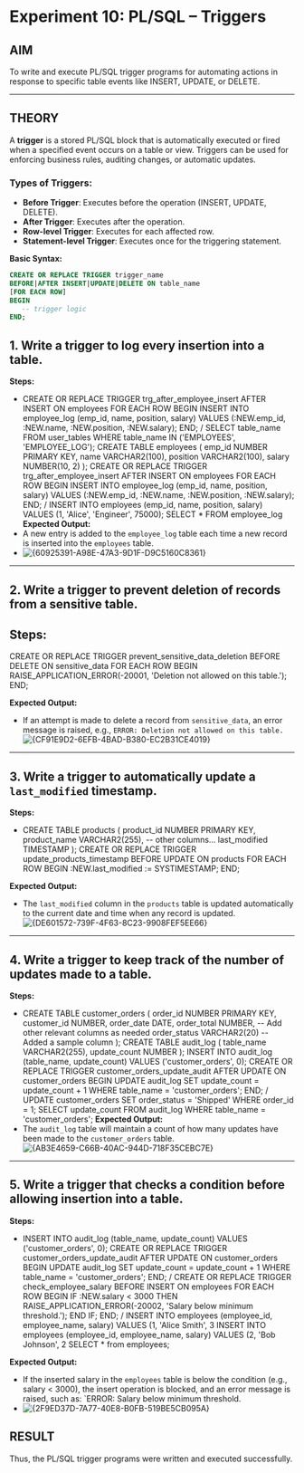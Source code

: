 # Experiment 10: PL/SQL – Triggers

## AIM
To write and execute PL/SQL trigger programs for automating actions in response to specific table events like INSERT, UPDATE, or DELETE.

---

## THEORY

A **trigger** is a stored PL/SQL block that is automatically executed or fired when a specified event occurs on a table or view. Triggers can be used for enforcing business rules, auditing changes, or automatic updates.

### Types of Triggers:
- **Before Trigger**: Executes before the operation (INSERT, UPDATE, DELETE).
- **After Trigger**: Executes after the operation.
- **Row-level Trigger**: Executes for each affected row.
- **Statement-level Trigger**: Executes once for the triggering statement.

**Basic Syntax:**
```sql
CREATE OR REPLACE TRIGGER trigger_name
BEFORE|AFTER INSERT|UPDATE|DELETE ON table_name
[FOR EACH ROW]
BEGIN
   -- trigger logic
END;
```

## 1. Write a trigger to log every insertion into a table.
**Steps:**
- CREATE OR REPLACE TRIGGER trg_after_employee_insert
AFTER INSERT ON employees
FOR EACH ROW
BEGIN
INSERT INTO employee_log (emp_id, name, position, salary)
VALUES (:NEW.emp_id, :NEW.name, :NEW.position, :NEW.salary);
END;
/
SELECT table_name FROM user_tables WHERE table_name IN ('EMPLOYEES', 'EMPLOYEE_LOG');
CREATE TABLE employees (
emp_id NUMBER PRIMARY KEY,
name VARCHAR2(100),
position VARCHAR2(100),
salary NUMBER(10, 2)
);
CREATE OR REPLACE TRIGGER trg_after_employee_insert
AFTER INSERT ON employees
FOR EACH ROW
BEGIN
INSERT INTO employee_log (emp_id, name, position, salary)
VALUES (:NEW.emp_id, :NEW.name, :NEW.position, :NEW.salary);
END;
/
INSERT INTO employees (emp_id, name, position, salary)
VALUES (1, 'Alice', 'Engineer', 75000);
SELECT * FROM employee_log
**Expected Output:**
- A new entry is added to the `employee_log` table each time a new record is inserted into the `employees` table.
- ![{60925391-A98E-47A3-9D1F-D9C5160C8361}](https://github.com/user-attachments/assets/dd9287ec-0cc5-4e15-b8d0-2d119fd89205)


---

## 2. Write a trigger to prevent deletion of records from a sensitive table.
**Steps:**
-
CREATE OR REPLACE TRIGGER prevent_sensitive_data_deletion
BEFORE DELETE ON sensitive_data
FOR EACH ROW
BEGIN
RAISE_APPLICATION_ERROR(-20001, 'Deletion not allowed on this table.');
END;


**Expected Output:**
- If an attempt is made to delete a record from `sensitive_data`, an error message is raised, e.g., `ERROR: Deletion not allowed on this table.`
![{CF91E9D2-6EFB-4BAD-B380-EC2B31CE4019}](https://github.com/user-attachments/assets/5eb24405-7f2b-43d0-864a-215758691a7c)

---

## 3. Write a trigger to automatically update a `last_modified` timestamp.
**Steps:**
- CREATE TABLE products (
product_id NUMBER PRIMARY KEY,
product_name VARCHAR2(255),
-- other columns...
last_modified TIMESTAMP
);
CREATE OR REPLACE TRIGGER update_products_timestamp
BEFORE UPDATE ON products
FOR EACH ROW
BEGIN
:NEW.last_modified := SYSTIMESTAMP;
END;

**Expected Output:**
- The `last_modified` column in the `products` table is updated automatically to the current date and time when any record is updated.
![{DE601572-739F-4F63-8C23-9908FEF5EE66}](https://github.com/user-attachments/assets/58373b3a-a7bf-4021-b040-5625dd80d7dc)

---

## 4. Write a trigger to keep track of the number of updates made to a table.
**Steps:**
- CREATE TABLE customer_orders (
order_id NUMBER PRIMARY KEY,
customer_id NUMBER,
order_date DATE,
order_total NUMBER,
-- Add other relevant columns as needed
order_status VARCHAR2(20) -- Added a sample column
);
CREATE TABLE audit_log (
table_name VARCHAR2(255),
update_count NUMBER
);
INSERT INTO audit_log (table_name, update_count) VALUES ('customer_orders', 0);
CREATE OR REPLACE TRIGGER customer_orders_update_audit
AFTER UPDATE ON customer_orders
BEGIN
UPDATE audit_log
SET update_count = update_count + 1
WHERE table_name = 'customer_orders';
END;
/
UPDATE customer_orders SET order_status = 'Shipped' WHERE order_id = 1;
SELECT update_count FROM audit_log WHERE table_name = 'customer_orders';
**Expected Output:**
- The `audit_log` table will maintain a count of how many updates have been made to the `customer_orders` table.
![{AB3E4659-C66B-40AC-944D-718F35CEBC7E}](https://github.com/user-attachments/assets/91f74711-e63b-4cd9-9481-4464d70d61f2)

---

## 5. Write a trigger that checks a condition before allowing insertion into a table.
**Steps:**
- INSERT INTO audit_log (table_name, update_count) VALUES ('customer_orders', 0);
CREATE OR REPLACE TRIGGER customer_orders_update_audit
AFTER UPDATE ON customer_orders
BEGIN
UPDATE audit_log
SET update_count = update_count + 1
WHERE table_name = 'customer_orders';
END;
/
CREATE OR REPLACE TRIGGER check_employee_salary
BEFORE INSERT ON employees
FOR EACH ROW
BEGIN
IF :NEW.salary < 3000 THEN
RAISE_APPLICATION_ERROR(-20002, 'Salary below minimum threshold.');
END IF;
END;
/
INSERT INTO employees (employee_id, employee_name, salary) VALUES (1, 'Alice Smith', 3
INSERT INTO employees (employee_id, employee_name, salary) VALUES (2, 'Bob Johnson', 2
SELECT * from employees;

**Expected Output:**
- If the inserted salary in the `employees` table is below the condition (e.g., salary < 3000), the insert operation is blocked, and an error message is raised, such as: `ERROR: Salary below minimum threshold.
- ![{2F9ED37D-7A77-40E8-B0FB-519BE5CB095A}](https://github.com/user-attachments/assets/5c7948a5-e1f9-4b6b-b763-e4082059442d)


## RESULT
Thus, the PL/SQL trigger programs were written and executed successfully.
